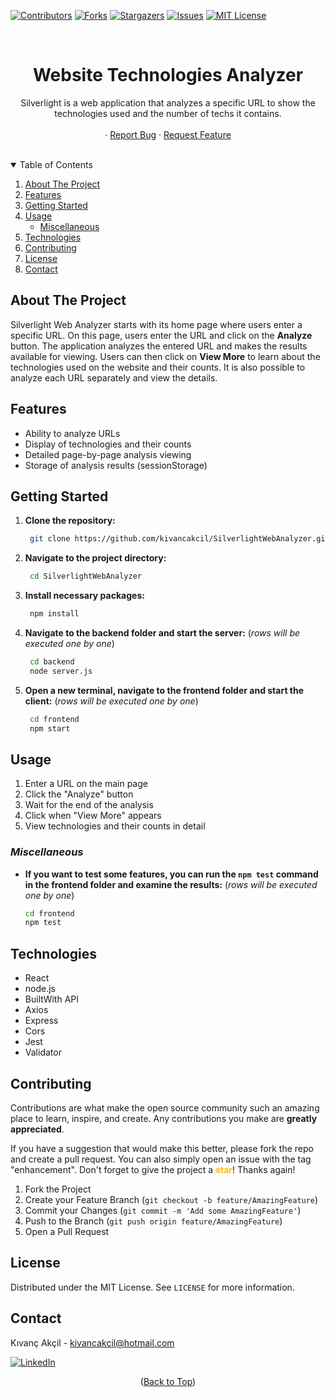 <a name="readme-top"></a>


<!-- PROJECT SHIELDS -->
[![Contributors][contributors-shield]][contributors-url]
[![Forks][forks-shield]][forks-url]
[![Stargazers][stars-shield]][stars-url]
[![Issues][issues-shield]][issues-url]
[![MIT License][license-shield]][license-url]

<div align="center">
  <a href="">
  </a>
  <br/>
<h1 align="center">Website Technologies Analyzer</h1>
  <p align="center">
    Silverlight is a web application that analyzes a specific URL to show the technologies used and the number of techs it contains.
    <br/><br/>
    ·
    <a href="https://github.com/kivancakcil/SilverlightWebAnalyzer/issues/new?labels=bug&template=bug-report---.md">Report Bug</a>
    ·
    <a href="https://github.com/kivancakcil/SilverlightWebAnalyzer/issues/new?labels=enhancement&template=feature-request---.md">Request Feature</a>
  </p>
</div>
<br/>


<!-- TABLE OF CONTENTS -->
<details open>
  <summary>Table of Contents</summary>
  <ol>
    <li><a href="#about-the-project">About The Project</a></li>
    <li><a href="#features">Features</a></li>
    <li><a href="#getting-started">Getting Started</a></li>
    <li><a href="#usage">Usage</a><ul>
      <li><a href="#miscellaneous">Miscellaneous</a></li>
    </ul></li>
    <li><a href="#technologies">Technologies</a></li>
    <li><a href="#contributing">Contributing</a></li>
    <li><a href="#license">License</a></li>
    <li><a href="#contact">Contact</a></li>
  </ol>
</details>


<!-- ABOUT THE PROJECT -->
## About The Project

Silverlight Web Analyzer starts with its home page where users enter a specific URL. On this page, users enter the URL and click on the **Analyze** button. The application analyzes the entered URL and makes the results available for viewing. Users can then click on **View More** to learn about the technologies used on the website and their counts. It is also possible to analyze each URL separately and view the details.


<!-- FEATURES -->
## Features

- Ability to analyze URLs
- Display of technologies and their counts
- Detailed page-by-page analysis viewing
- Storage of analysis results (sessionStorage)


<!-- GETTING STARTED -->
## Getting Started

1. **Clone the repository:**

   ```sh
    git clone https://github.com/kivancakcil/SilverlightWebAnalyzer.git
    ```

2. **Navigate to the project directory:**

   ```sh
    cd SilverlightWebAnalyzer
    ```

3. **Install necessary packages:**

   ```sh
    npm install
    ```

4. **Navigate to the backend folder and start the server:** (*rows will be executed one by one*)

   ```sh
    cd backend
    node server.js
    ```

5. **Open a new terminal, navigate to the frontend folder and start the client:** (*rows will be executed one by one*)

   ```sh
    cd frontend
    npm start
    ```


<!-- USAGE -->
## Usage

1. Enter a URL on the main page
2. Click the "Analyze" button
3. Wait for the end of the analysis
4. Click when "View More" appears
5. View technologies and their counts in detail



### ***Miscellaneous***

* **If you want to test some features, you can run the `npm test` command in the frontend folder and examine the results:** (*rows will be executed one by one*)

    ```sh
    cd frontend
    npm test
    ```


<!-- TECHNOLOGIES -->
## Technologies

* React
* node.js
* BuiltWith API
* Axios
* Express
* Cors
* Jest
* Validator


<!-- CONTRIBUTING -->
## Contributing

Contributions are what make the open source community such an amazing place to learn, inspire, and create. Any contributions you make are **greatly appreciated**.

If you have a suggestion that would make this better, please fork the repo and create a pull request. You can also simply open an issue with the tag "enhancement".
Don't forget to give the project a <span style=" color: #FFBF00;">**star**</span>! Thanks again!

1. Fork the Project
2. Create your Feature Branch (`git checkout -b feature/AmazingFeature`)
3. Commit your Changes (`git commit -m 'Add some AmazingFeature'`)
4. Push to the Branch (`git push origin feature/AmazingFeature`)
5. Open a Pull Request


<!-- LICENSE -->
## License

Distributed under the MIT License. See `LICENSE` for more information.


<!-- CONTACT -->
## Contact

Kıvanç Akçil - kivancakcil@hotmail.com

[![LinkedIn](https://img.shields.io/badge/LinkedIn-%230077B5.svg?logo=linkedin&logoColor=white)](https://linkedin.com/in/kivancakcil/)

<p align="center">(<a href="#readme-top">Back to Top</a>)</p>


<!-- MARKDOWN LINKS & IMAGES -->
[contributors-shield]: https://img.shields.io/github/contributors/kivancakcil/SilverlightWebAnalyzer.svg?style=for-the-badge
[contributors-url]: https://github.com/kivancakcil/SilverlightWebAnalyzer/graphs/contributors
[forks-shield]: https://img.shields.io/github/forks/kivancakcil/SilverlightWebAnalyzer.svg?style=for-the-badge
[forks-url]: https://github.com/kivancakcil/SilverlightWebAnalyzer/network/members
[stars-shield]: https://img.shields.io/github/stars/kivancakcil/SilverlightWebAnalyzer.svg?style=for-the-badge
[stars-url]: https://github.com/kivancakcil/SilverlightWebAnalyzer/stargazers
[issues-shield]: https://img.shields.io/github/issues/kivancakcil/SilverlightWebAnalyzer.svg?style=for-the-badge
[issues-url]: https://github.com/kivancakcil/SilverlightWebAnalyzer/issues
[license-shield]: https://img.shields.io/github/license/kivancakcil/SilverlightWebAnalyzer.svg?style=for-the-badge
[license-url]: https://github.com/kivancakcil/SilverlightWebAnalyzer/blob/master/LICENSE.txt
